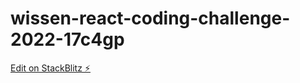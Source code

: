 # wissen-react-coding-challenge-2022-17c4gp

[Edit on StackBlitz ⚡️](https://stackblitz.com/edit/wissen-react-coding-challenge-2022-17c4gp)